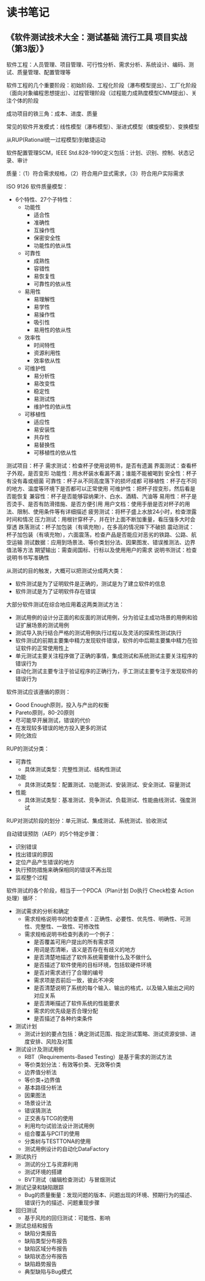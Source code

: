 # 读书笔记

## 《软件测试技术大全：测试基础 流行工具 项目实战（第3版）》 

软件工程：人员管理、项目管理、可行性分析、需求分析、系统设计、编码、测试、质量管理、配置管理等

软件工程的几个重要阶段：初始阶段、工程化阶段（瀑布模型提出）、工厂化阶段（面向对象编程思想提出）、过程管理阶段（过程能力成熟度模型CMM提出）、关注个体的阶段

成功项目的铁三角：成本、进度、质量

常见的软件开发模式：线性模型（瀑布模型）、渐进式模型（螺旋模型）、变换模型

从RUP(Rational统一过程模型)到敏捷运动

软件配置管理SCM，IEEE Std.828-1990定义包括：计划、识别、控制、状态记录、审计

质量：（1）符合需求规格，（2）符合用户显式需求，（3）符合用户实际需求

ISO 9126 软件质量模型：

- 6个特性、27个子特性： 
  - 功能性
    - 适合性
    - 准确性
    - 互操作性
    - 保密安全性
    - 功能性的依从性
  - 可靠性
    - 成熟性
    - 容错性
    - 易恢复性
    - 可靠性的依从性
  - 易用性
    - 易理解性
    - 易学性
    - 易操作性
    - 吸引性
    - 易用性的依从性
  - 效率性
    - 时间特性
    - 资源利用性
    - 效率依从性
  - 可维护性
    - 易分析性
    - 易改变性
    - 稳定性
    - 易测试性
    - 维护性的依从性
  - 可移植性
    - 适应性
    - 易安装性
    - 共存性
    - 易替换性
    - 可移植性的依从性

测试项目：杯子
需求测试：检查杯子使用说明书，是否有遗漏
界面测试：查看杯子外观，是否变形
功能性：用水杯装水看漏不漏；谁能不能被喝到
安全性：杯子有没有毒或细菌
可靠性：杯子从不同高度落下的损坏成都
可移植性：杯子在不同的地方、温度等环境下是否都可以正常使用
可维护性：把杯子捏变形，然后看是否能恢复
兼容性：杯子是否能够容纳果汁、白水、酒精、汽油等
易用性：杯子是否烫手、是否有防滑措施、是否方便引用
用户文档：使用手册是否对杯子的用法、限制、使用条件等有详细描述
疲劳测试：将杯子盛上水放24小时，检查泄露时间和情况
压力测试：用根针穿杯子，并在针上面不断加重量，看压强多大时会穿透
跌落测试：杯子加包装（有填充物），在多高的情况摔下不破损
震动测试：杯子加包装（有填充物），六面震荡，检查产品是否能应对恶劣的铁路、公路、航空运输
测试数据：应用到场景法、等价类划分法、因果图发、错误推测法、边界值法等方法
期望输出：需查阅国标、行标以及使用用户的需求
说明书测试：检查说明书书写准确性

从测试的目的触发，大概可以把测试分成两大类：

- 软件测试是为了证明软件是正确的，测试是为了建立软件的信息
- 软件测试是为了证明软件存在错误

大部分软件测试在综合地应用着这两类测试方法：

- 测试用例的设计分正面的和反面的测试用例，分为验证主成功场景的用例和验证扩展场景的测试用例
- 测试导入执行结合严格的测试用例执行过程以及灵活的探索性测试执行
- 软件测试的前期主要集中精力发现软件错误，软件的中后期主要集中精力在验证软件的正常使用性上
- 单元测试主要关注程序做了正确的事情，集成测试和系统测试主要关注程序的错误行为
- 自动化测试主要专注于验证程序的正确行为，手工测试主要专注于发现软件的错误行为

软件测试应该遵循的原则：

- Good Enough原则，投入与产出的权衡
- Pareto原则，80-20原则
- 尽可能早开展测试，错误的代价
- 在发现较多错误的地方投入更多的测试
- 同化效应

RUP的测试分类：

- 可靠性
  - 具体测试类型：完整性测试、结构性测试
- 功能
  - 具体测试类型：配置测试、功能测试、安装测试、安全测试、容量测试
- 性能
  - 具体测试类型：基准测试、竞争测试、负载测试、性能曲线测试、强度测试
  
RUP对测试阶段的划分：单元测试、集成测试、系统测试、验收测试

自动错误预防（AEP）的5个特定步骤：

- 识别错误
- 找出错误的原因
- 定位产品产生错误的地方
- 执行预防措施来确保相同的错误不再出现
- 监视整个过程

软件测试的各个阶段，相当于一个PDCA（Plan计划 Do执行 Check检查 Action处理）循环：

- 测试需求的分析和确定
  - 需求规格说明书的检查要点：正确性、必要性、优先性、明确性、可测性、完整性、一致性、可修改性
  - 需求规格说明书检查列表的一个例子：
    - 是否覆盖可用户提出的所有需求项
    - 用词是否清晰，语义是否存在有歧义的地方
    - 是否清楚地描述了软件系统需要做什么及不做什么
    - 是否描述了软件使用的目标环境，包括软硬件环境
    - 是否对需求进行了合理的编号
    - 需求项是否前后一致，彼此不冲突
    - 是否清楚说明了系统的每个输入、输出的格式，以及输入输出之间的对应关系
    - 是否清晰描述了软件系统的性能要求
    - 需求的优先级是否合理分配
    - 是否描述了各种约束条件
- 测试计划
  - 测试计划的要点包括：确定测试范围、指定测试策略、测试资源安排、进度安排、风险及对策
- 测试设计及测试用例
  - RBT（Requirements-Based Testing）是基于需求的测试方法
  - 等价类划分法：有效等价类、无效等价类
  - 边界值分析法
  - 等价类+边界值
  - 基本路径分析法
  - 因果图法
  - 场景设计法
  - 错误猜测法
  - 正交表与TCG的使用
  - 利用均匀试验法设计测试用例
  - 组合覆盖与PCIT的使用
  - 分类树与TESTTONA的使用
  - 测试用例设计的自动化DataFactory
- 测试执行
  - 测试的分工与资源利用
  - 测试环境的搭建
  - BVT测试（编辑检查测试）与冒烟测试
- 测试记录和缺陷跟踪
  - Bug的质量衡量：发现问题的版本、问题出现的环境、预期行为的描述、错误行为的描述、问题重现步骤
- 回归测试
  - 基于风险的回归测试：可能性、影响
- 测试总结和报告
  - 缺陷分类报告
  - 缺陷类型分布报告
  - 缺陷区域分布报告
  - 缺陷状态分布报告
  - 缺陷趋势报告
  - 典型缺陷与Bug模式










